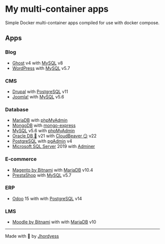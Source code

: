 # My multi-container apps

Simple Docker multi-container apps compiled for use with docker compose.

## Apps

### Blog

- [Ghost](https://hub.docker.com/_/ghost) v4 with [MySQL](https://hub.docker.com/_/mysql) v8
- [WordPress](https://hub.docker.com/_/wordpress) with [MySQL](https://hub.docker.com/_/mysql) v5.7

### CMS

- [Drupal](https://hub.docker.com/_/drupal) with [PostgreSQL](https://hub.docker.com/_/postgres) v11
- [Joomla!](https://hub.docker.com/_/joomla) with [MySQL](https://hub.docker.com/_/mysql) v5.6

### Database

- [MariaDB](https://hub.docker.com/_/mariadb) with [phpMyAdmin](https://hub.docker.com/_/phpmyadmin)
- [MongoDB](https://hub.docker.com/_/mongo) with [mongo-express](https://hub.docker.com/_/mongo-express)
- [MySQL](https://hub.docker.com/_/mysql) v5.6 with [phpMyAdmin](https://hub.docker.com/_/phpmyadmin)
- [Oracle DB 🤔](https://container-registry.oracle.com) v21 with [CloudBeaver 😏](https://hub.docker.com/r/dbeaver/cloudbeaver) v22
- [PostgreSQL](https://hub.docker.com/_/postgres) with [pgAdmin](https://hub.docker.com/r/dpage/pgadmin4) v4
- [Microsoft SQL Server](https://hub.docker.com/_/microsoft-mssql-server) 2019 with [Adminer](https://hub.docker.com/_/adminer)

### E-commerce

- [Magento by Bitnami](https://hub.docker.com/r/bitnami/magento) with [MariaDB](https://hub.docker.com/_/mariadb) v10.4
- [PrestaShop](https://hub.docker.com/r/prestashop/prestashop) with [MySQL](https://hub.docker.com/_/mysql) v5.7

### ERP

- [Odoo](https://hub.docker.com/_/odoo) 15 with with [PostgreSQL](https://hub.docker.com/_/postgres) v14

### LMS

- [Moodle by Bitnami](https://hub.docker.com/r/bitnami/moodle) with with [MariaDB](https://hub.docker.com/_/mariadb) v10

---
Made with 💪 by [Jhordyess](https://www.jhordyess.com/)
